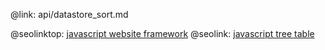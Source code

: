 @link: api/datastore_sort.md

@seolinktop: [javascript website framework](https://webix.com)
@seolink: [javascript tree table](https://webix.com/widget/treetable/)
